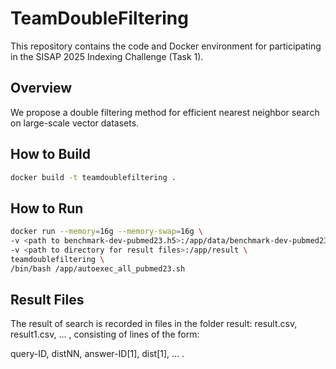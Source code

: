 # TeamDoubleFiltering

This repository contains the code and Docker environment for participating in the SISAP 2025 Indexing Challenge (Task 1).

## Overview

We propose a double filtering method for efficient nearest neighbor search on large-scale vector datasets.

## How to Build

```bash
docker build -t teamdoublefiltering .
```
## How to Run
```bash
docker run --memory=16g --memory-swap=16g \
-v <path to benchmark-dev-pubmed23.h5>:/app/data/benchmark-dev-pubmed23.h5:ro \
-v <path to directory for result files>:/app/result \
teamdoublefiltering \
/bin/bash /app/autoexec_all_pubmed23.sh
```
## Result Files

The result of search is recorded in files in the folder result: 
result.csv, result1.csv, ... , consisting of lines of the form:

query-ID, distNN, answer-ID[1], dist[1], ... .

